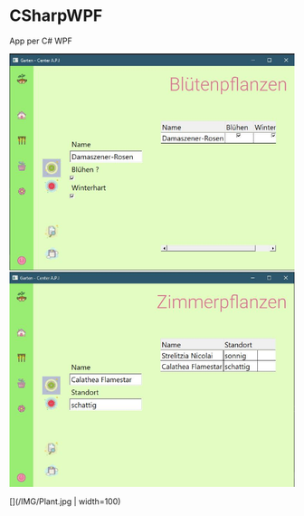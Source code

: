# CSharpWPF
App per C# WPF

![Blumenpflanzen](/IMG/Flower.jpg)
![Zimmerpflanzen](/IMG/Plant.jpg)

[](/IMG/Plant.jpg | width=100)
